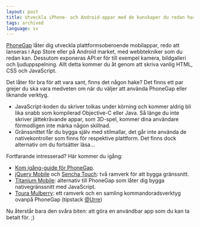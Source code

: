 ```yaml
---
layout: post
title: Utveckla iPhone- och Android-appar med de kunskaper du redan har
tags: archived
language: sv
---
```


[PhoneGap](http://phonegap.com) låter dig utveckla plattformsoberoende mobilappar, redo att lanseras i App Store eller på Android market, med webbtekniker som du redan kan. Dessutom exponeras API:er för till exempel kamera, bildgalleri och ljuduppspelning. Allt detta kommer du åt genom att skriva vanlig HTML, CSS och JavaScript.

Det låter för bra för att vara sant, finns det någon hake? Det finns ett par grejer du ska vara medveten om när du väljer att använda PhoneGap eller liknande verktyg.

* JavaScript-koden du skriver tolkas under körning och kommer aldrig bli lika snabb som kompilerad Objective-C eller Java. Så länge du inte skriver jättekrävande appar, som 3D-spel, kommer dina användare förmodligen inte märka någon skillnad.
* Gränssnittet får du bygga själv med stilmallar, det går inte använda de nativekontroller som finns för respektive plattform. Det finns dock alternativ om du fortsätter läsa...

Fortfarande intresserad? Här kommer du igång:

* [Kom igång-guide för PhoneGap](http://phonegap.com/getstarted/).
* [jQuery Mobile](http://jquerymobile.com) och [Sencha Touch](http://www.sencha.com/products/touch/): två ramverk för att bygga gränssnitt.
* [Titanium Mobile](http://www.appcelerator.com): alternativ till PhoneGap som låter dig bygga nativegränssnitt med JavaScript.
* [Toura Mulberry](https://github.com/rmurphey/mulberry): ett ramverk och en samling kommandoradsverktyg ovanpå PhoneGap (tipstack [@Urre](http://urre.me))

Nu återstår bara den svåra biten: att göra en användbar app som du kan ta betalt för. ;)
